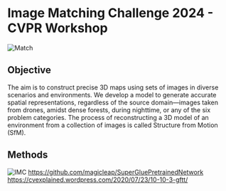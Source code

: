 # Image Matching Challenge 2024 - CVPR Workshop

![Match](https://github.com/user-attachments/assets/80b43c7a-15f0-46ff-8af5-766368600582)

## Objective
The aim is to construct precise 3D maps using sets of images in diverse scenarios and environments. We develop a model to generate accurate spatial representations, regardless of the source domain—images taken from drones, amidst dense forests, during nighttime, or any of the six problem categories. The process of reconstructing a 3D model of an environment from a collection of images is called Structure from Motion (SfM).

## Methods
![IMC](https://github.com/user-attachments/assets/a4ca1375-17e7-4abe-b67d-e2e3428c9b37)
https://github.com/magicleap/SuperGluePretrainedNetwork <br>
https://cvexplained.wordpress.com/2020/07/23/10-10-3-gftt/
